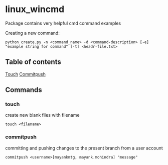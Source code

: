 # linux_wincmd

Package contains very helpful cmd command examples

Creating a new command:

```
python create.py -n <command_name> -d <command-description> [-e] "example string for command" [-t] <headr-file.txt>
```

## Table of contents
[Touch](#touch)
[Commitpush](#commitpush)


## Commands
### touch
create new blank files with filename
```
touch <filename>
```


### commitpush
committing and pushing changes to the present branch from a user account
```
commitpush <username>[mayankmtg, mayank.mohindra] "message"
```



